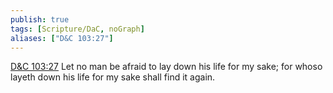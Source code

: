```yaml
---
publish: true
tags: [Scripture/DaC, noGraph]
aliases: ["D&C 103:27"]
---
```

[D&C 103:27](https://churchofjesuschrist.org/study/scriptures/dc-testament/dc/103?lang=eng&id=p27#p27) Let no man be afraid to lay down his life for my sake; for whoso layeth down his life for my sake shall find it again.
